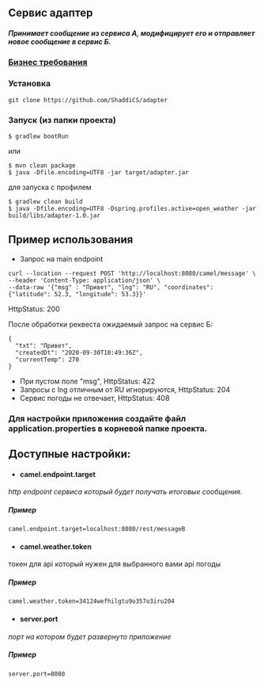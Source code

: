 ## Сервис адаптер
##### Принимает сообщение из сервиса А, модифицирует его и отправляет новое сообщение в сервис Б.

### [Бизнес требования](spring-camel-task.pdf)

### Установка
```
git clone https://github.com/ShaddiCS/adapter
```

### Запуск (из папки проекта)
```
$ gradlew bootRun
```
или
```
$ mvn clean package
$ java -Dfile.encoding=UTF8 -jar target/adapter.jar
```
для запуска с профилем
```
$ gradlew clean build
$ java -Dfile.encoding=UTF8 -Dspring.profiles.active=open_weather -jar build/libs/adapter-1.0.jar
```

## Пример использования

 * Запрос на main endpoint
```
curl --location --request POST 'http://localhost:8080/camel/message' \
--header 'Content-Type: application/json' \
--data-raw '{"msg" : "Привет", "lng": "RU", "coordinates": {"latitude": 52.3, "longitude": 53.3}}'
```
HttpStatus: 200

После обработки реквеста ожидаемый запрос на сервис Б:
```
{
  "txt": "Привет",
  "createdDt": "2020-09-30T10:49:36Z",
  "currentTemp": 270
}
```

 * При пустом поле "msg", HttpStatus: 422
 * Запросы с lng отличным от RU игнорируются, HttpStatus: 204
 * Сервис погоды не отвечает, HttpStatus: 408

### Для настройки приложения создайте файл application.properties в корневой папке проекта.
## Доступные настройки:
* #### camel.endpoint.target
*http endpoint сервиса который будет получать итоговые сообщения.*<br>

##### Пример
```
camel.endpoint.target=localhost:8080/rest/messageB
``` 
* #### camel.weather.token 
токен для api который нужен для выбранного вами api погоды
##### Пример
```
camel.weather.token=34124wefhilgtu9o357o3iru204
```
* #### server.port
*порт на котором будет развернуто приложение*
##### Пример
```
server.port=8080
```
